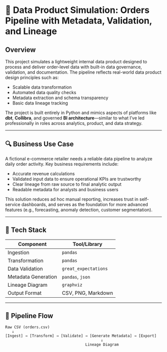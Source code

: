 # 🧱 Data Product Simulation: Orders Pipeline with Metadata, Validation, and Lineage

## Overview

This project simulates a lightweight internal data product designed to process and deliver order-level data with built-in data governance, validation, and documentation. The pipeline reflects real-world data product design principles such as:

- Scalable data transformation
- Automated data quality checks
- Metadata extraction and schema transparency
- Basic data lineage tracking

The project is built entirely in Python and mimics aspects of platforms like **dbt**, **Collibra**, and governed **BI architecture**—similar to what I’ve led professionally in roles across analytics, product, and data strategy.

---

## 🔍 Business Use Case

A fictional e-commerce retailer needs a reliable data pipeline to analyze daily order activity. Key business requirements include:

- Accurate revenue calculations
- Validated input data to ensure operational KPIs are trustworthy
- Clear lineage from raw source to final analytic output
- Readable metadata for analysts and business users

This solution reduces ad hoc manual reporting, increases trust in self-service dashboards, and serves as the foundation for more advanced features (e.g., forecasting, anomaly detection, customer segmentation).

---

## 🧰 Tech Stack

| Component              | Tool/Library         |
|------------------------|----------------------|
| Ingestion              | `pandas`             |
| Transformation         | `pandas`             |
| Data Validation        | `great_expectations` |
| Metadata Generation    | `pandas`, `json`     |
| Lineage Diagram        | `graphviz`           |
| Output Format          | CSV, PNG, Markdown   |

---

## 🔄 Pipeline Flow

```text
Raw CSV (orders.csv)
   ↓
[Ingest] → [Transform] → [Validate] → [Generate Metadata] → [Export]
                                           ↓
                                    Lineage Diagram
